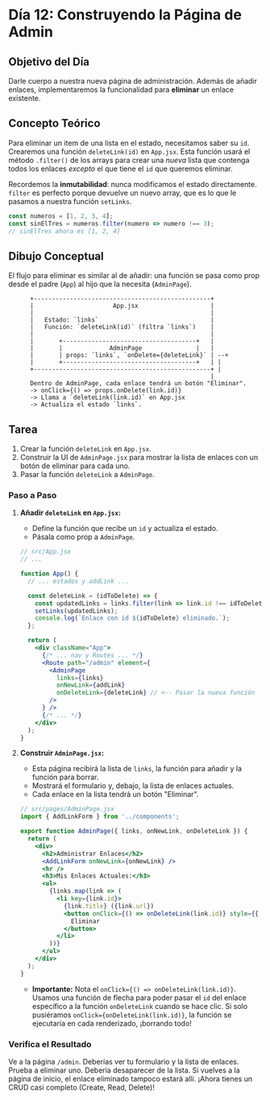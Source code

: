 # Día 12: Construyendo la Página de Admin

## Objetivo del Día

Darle cuerpo a nuestra nueva página de administración. Además de añadir enlaces, implementaremos la funcionalidad para **eliminar** un enlace existente.

## Concepto Teórico

Para eliminar un item de una lista en el estado, necesitamos saber su `id`. Crearemos una función `deleteLink(id)` en `App.jsx`. Esta función usará el método `.filter()` de los arrays para crear una *nueva* lista que contenga todos los enlaces *excepto* el que tiene el `id` que queremos eliminar.

Recordemos la **inmutabilidad**: nunca modificamos el estado directamente. `filter` es perfecto porque devuelve un nuevo array, que es lo que le pasamos a nuestra función `setLinks`.

```javascript
const numeros = [1, 2, 3, 4];
const sinElTres = numeros.filter(numero => numero !== 3);
// sinElTres ahora es [1, 2, 4]
```

## Dibujo Conceptual

El flujo para eliminar es similar al de añadir: una función se pasa como prop desde el padre (`App`) al hijo que la necesita (`AdminPage`).

```
      +-------------------------------------------------+
      |                      App.jsx                    |
      |                                                 |
      |   Estado: `links`                               |
      |   Función: `deleteLink(id)` (filtra `links`)    |
      |                                                 |
      |       +-------------------------------------+   |
      |       |             AdminPage               |   |
      |       | props: `links`, `onDelete={deleteLink}` | --+
      |       +-------------------------------------+   | |
      +-------------------------------------------------+ |
                                                        |
      Dentro de AdminPage, cada enlace tendrá un botón "Eliminar".
      -> onClick={() => props.onDelete(link.id)}
      -> Llama a `deleteLink(link.id)` en App.jsx
      -> Actualiza el estado `links`.
```

## Tarea

1.  Crear la función `deleteLink` en `App.jsx`.
2.  Construir la UI de `AdminPage.jsx` para mostrar la lista de enlaces con un botón de eliminar para cada uno.
3.  Pasar la función `deleteLink` a `AdminPage`.

### Paso a Paso

1.  **Añadir `deleteLink` en `App.jsx`:**
    *   Define la función que recibe un `id` y actualiza el estado.
    *   Pásala como prop a `AdminPage`.

    ```jsx
    // src/App.jsx
    // ...

    function App() {
      // ... estados y addLink ...

      const deleteLink = (idToDelete) => {
        const updatedLinks = links.filter(link => link.id !== idToDelete);
        setLinks(updatedLinks);
        console.log(`Enlace con id ${idToDelete} eliminado.`);
      };

      return (
        <div className="App">
          {/* ... nav y Routes ... */}
          <Route path="/admin" element={
            <AdminPage
              links={links}
              onNewLink={addLink}
              onDeleteLink={deleteLink} // <-- Pasar la nueva función
            />
          } />
          {/* ... */}
        </div>
      );
    }
    ```

2.  **Construir `AdminPage.jsx`:**
    *   Esta página recibirá la lista de `links`, la función para añadir y la función para borrar.
    *   Mostrará el formulario y, debajo, la lista de enlaces actuales.
    *   Cada enlace en la lista tendrá un botón "Eliminar".

    ```jsx
    // src/pages/AdminPage.jsx
    import { AddLinkForm } from '../components';

    export function AdminPage({ links, onNewLink, onDeleteLink }) {
      return (
        <div>
          <h2>Administrar Enlaces</h2>
          <AddLinkForm onNewLink={onNewLink} />
          <hr />
          <h3>Mis Enlaces Actuales:</h3>
          <ul>
            {links.map(link => (
              <li key={link.id}>
                {link.title} ({link.url})
                <button onClick={() => onDeleteLink(link.id)} style={{ marginLeft: '10px' }}>
                  Eliminar
                </button>
              </li>
            ))}
          </ul>
        </div>
      );
    }
    ```
    *   **Importante:** Nota el `onClick={() => onDeleteLink(link.id)}`. Usamos una función de flecha para poder pasar el `id` del enlace específico a la función `onDeleteLink` cuando se hace clic. Si solo pusiéramos `onClick={onDeleteLink(link.id)}`, la función se ejecutaría en cada renderizado, ¡borrando todo!

### Verifica el Resultado

Ve a la página `/admin`. Deberías ver tu formulario y la lista de enlaces. Prueba a eliminar uno. Debería desaparecer de la lista. Si vuelves a la página de inicio, el enlace eliminado tampoco estará allí. ¡Ahora tienes un CRUD casi completo (Create, Read, Delete)!
